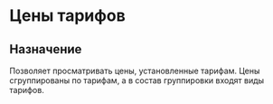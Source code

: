 # Цены тарифов

## Назначение

Позволяет просматривать цены, установленные тарифам.
Цены сгруппированы по тарифам, а в состав группировки входят виды тарифов.
